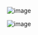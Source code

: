![image](https://github.com/user-attachments/assets/b8873c2a-d34a-4174-ad37-b0ec2813fd51)



![image](https://github.com/user-attachments/assets/5db3aaf4-e8bd-4b31-bab1-cc12ba5a077c)
